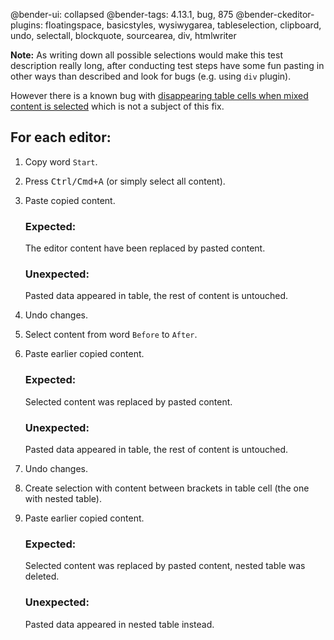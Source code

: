 @bender-ui: collapsed
@bender-tags: 4.13.1, bug, 875
@bender-ckeditor-plugins: floatingspace, basicstyles, wysiwygarea, tableselection, clipboard, undo, selectall,
blockquote, sourcearea, div, htmlwriter

**Note:** As writing down all possible selections would make this test description really long,
after conducting test steps have some fun pasting in other ways than described and look for bugs
(e.g. using `div` plugin).

However there is a known bug with <a href="https://github.com/ckeditor/ckeditor4/issues/541">disappearing table cells
when mixed content is selected</a>
which is not a subject of this fix.

## For each editor:

1. Copy word `Start`.

1. Press <kbd>Ctrl/Cmd+A</kbd> (or simply select all content).

1. Paste copied content.

   ### Expected:

   The editor content have been replaced by pasted content.

   ### Unexpected:

   Pasted data appeared in table, the rest of content is untouched.

1. Undo changes.

1. Select content from word `Before` to `After`.

1. Paste earlier copied content.

   ### Expected:

   Selected content was replaced by pasted content.

   ### Unexpected:

   Pasted data appeared in table, the rest of content is untouched.

1. Undo changes.

1. Create selection with content between brackets in table cell (the one with nested table).

1. Paste earlier copied content.

   ### Expected:

   Selected content was replaced by pasted content, nested table was deleted.

   ### Unexpected:

   Pasted data appeared in nested table instead.

